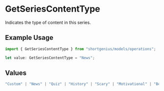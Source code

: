 # GetSeriesContentType

Indicates the type of content in this series.

## Example Usage

```typescript
import { GetSeriesContentType } from "shortgenius/models/operations";

let value: GetSeriesContentType = "News";
```

## Values

```typescript
"Custom" | "News" | "Quiz" | "History" | "Scary" | "Motivational" | "Bedtime" | "FunFacts" | "LifeTips" | "ELI5" | "Philosophy"
```